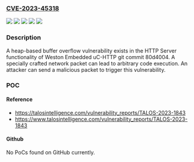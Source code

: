 ### [CVE-2023-45318](https://cve.mitre.org/cgi-bin/cvename.cgi?name=CVE-2023-45318)
![](https://img.shields.io/static/v1?label=Product&message=Gecko%20Platform&color=blue)
![](https://img.shields.io/static/v1?label=Product&message=uC-HTTP&color=blue)
![](https://img.shields.io/static/v1?label=Version&message=%3D%20Silicon%20Labs%20Gecko%20Platform%204.3.2.0%20&color=brighgreen)
![](https://img.shields.io/static/v1?label=Version&message=%3D%20git%20commit%2080d4004%20&color=brighgreen)
![](https://img.shields.io/static/v1?label=Vulnerability&message=CWE-122%3A%20Heap-based%20Buffer%20Overflow&color=brighgreen)

### Description

A heap-based buffer overflow vulnerability exists in the HTTP Server functionality of Weston Embedded uC-HTTP git commit 80d4004. A specially crafted network packet can lead to arbitrary code execution. An attacker can send a malicious packet to trigger this vulnerability.

### POC

#### Reference
- https://talosintelligence.com/vulnerability_reports/TALOS-2023-1843
- https://www.talosintelligence.com/vulnerability_reports/TALOS-2023-1843

#### Github
No PoCs found on GitHub currently.

